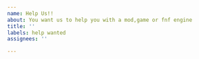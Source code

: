 ```yaml
---
name: Help Us!!
about: You want us to help you with a mod,game or fnf engine
title: ''
labels: help wanted
assignees: ''

---
```



